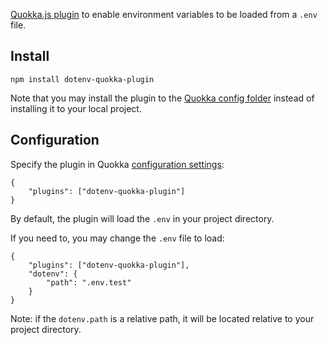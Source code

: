 [Quokka.js plugin](https://quokkajs.com/) to enable environment variables to be loaded from a `.env` file.

## Install

```
npm install dotenv-quokka-plugin
```

Note that you may install the plugin to the [Quokka config folder](https://quokkajs.com/docs/configuration.html#global-config-file) instead of installing it to your local project.

## Configuration

Specify the plugin in Quokka [configuration settings](https://quokkajs.com/docs/configuration.html):

```
{
    "plugins": ["dotenv-quokka-plugin"]
}
```

By default, the plugin will load the `.env` in your project directory.

If you need to, you may change the `.env` file to load:

```
{
    "plugins": ["dotenv-quokka-plugin"],
    "dotenv": {
        "path": ".env.test"
    }
}
```

Note: if the `dotenv.path` is a relative path, it will be located relative to your project directory.